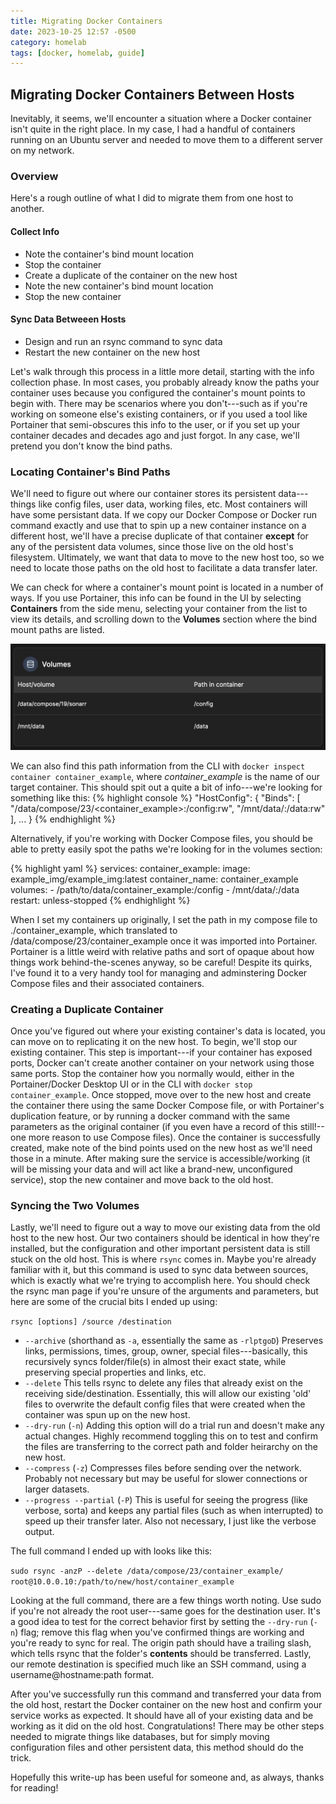 ```yaml
---
title: Migrating Docker Containers
date: 2023-10-25 12:57 -0500
category: homelab
tags: [docker, homelab, guide]
---
```

## Migrating Docker Containers Between Hosts

Inevitably, it seems, we'll encounter a situation where a Docker container isn't quite in the right place. In my case, I had a handful of containers running on an Ubuntu server and needed to move them to a different server on my network. 

### Overview

Here's a rough outline of what I did to migrate them from one host to another.

#### Collect Info

- Note the container's bind mount location
- Stop the container
- Create a duplicate of the container on the new host
- Note the new container's bind mount location
- Stop the new container

#### Sync Data Betweeen Hosts

- Design and run an rsync command to sync data
- Restart the new container on the new host

Let's walk through this process in a little more detail, starting with the info collection phase. In most cases, you probably already know the paths your container uses because you configured the container's mount points to begin with. There may be scenarios where you don't---such as if you're working on someone else's existing containers, or if you used a tool like Portainer that semi-obscures this info to the user, or if you set up your container decades and decades ago and just forgot. In any case, we'll pretend you don't know the bind paths.

### Locating Container's Bind Paths

We'll need to figure out where our container stores its persistent data---things like config files, user data, working files, etc. Most containers will have some persistant data. If we copy our Docker Compose or Docker run command exactly and use that to spin up a new container instance on a different host, we'll have a precise duplicate of that container **except** for any of the persistent data volumes, since those live on the old host's filesystem. Ultimately, we want that data to move to the new host too, so we need to locate those paths on the old host to facilitate a data transfer later.

We can check for where a container's mount point is located in a number of ways. If you use Portainer, this info can be found in the UI by selecting **Containers** from the side menu, selecting your container from the list to view its details, and scrolling down to the **Volumes** section where the bind mount paths are listed.

![Screenshot example of Volumes section](/assets/img/volume-path-example.jpg)

We can also find this path information from the CLI with `docker inspect container container_example`, where *container_example* is the name of our target container. This should spit out a quite a bit of info---we're looking for something like this:
{% highlight console %}
    "HostConfig": {
                "Binds": [
                    "/data/compose/23/<container_example>:/config:rw",
                    "/mnt/data/:/data:rw"
                ],
                ... }
{% endhighlight %}

Alternatively, if you're working with Docker Compose files, you should be able to pretty easily spot the paths we're looking for in the volumes section:

{% highlight yaml %}
    services:
    container_example:
        image: example_img/example_img:latest
        container_name: container_example
        volumes:
        - /path/to/data/container_example:/config
        - /mnt/data/:/data
        restart: unless-stopped
{% endhighlight %}

When I set my containers up originally, I set the path in my compose file to ./container_example, which translated to /data/compose/23/container_example once it was imported into Portainer. Portainer is a little weird with relative paths and sort of opaque about how things work behind-the-scenes anyway, so be careful! Despite its quirks, I've found it to a very handy tool for managing and adminstering Docker Compose files and their associated containers.

### Creating a Duplicate Container

Once you've figured out where your existing container's data is located, you can move on to replicating it on the new host. To begin, we'll stop our existing container. This step is important---if your container has exposed ports, Docker can't create another container on your network using those same ports. Stop the container how you normally would, either in the Portainer/Docker Desktop UI or in the CLI with `docker stop container_example`. Once stopped, move over to the new host and create the container there using the same Docker Compose file, or with Portainer's duplication feature, or by running a docker command with the same parameters as the original container (if you even have a record of this still!--one more reason to use Compose files). Once the container is successfully created, make note of the bind points used on the new host as we'll need those in a minute. After making sure the service is accessible/working (it will be missing your data and will act like a brand-new, unconfigured service), stop the new container and move back to the old host.

### Syncing the Two Volumes

Lastly, we'll need to figure out a way to move our existing data from the old host to the new host. Our two containers should be identical in how they're installed, but the configuration and other important persistent data is still stuck on the old host. This is where `rsync` comes in. Maybe you're already familiar with it, but this command is used to sync data between sources, which is exactly what we're trying to accomplish here. You should check the rsync man page if you're unsure of the arguments and parameters, but here are some of the crucial bits I ended up using:

`rsync [options] /source /destination`

- `--archive` (shorthand as `-a`, essentially the same as `-rlptgoD`) Preserves links, permissions, times, group, owner, special files---basically, this recursively syncs folder/file(s) in almost their exact state, while preserving special properties and links, etc.
- `--delete` This tells rsync to delete any files that already exist on the receiving side/destination. Essentially, this will allow our existing 'old' files to overwrite the default config files that were created when the container was spun up on the new host.
- `--dry-run` (`-n`) Adding this option will do a trial run and doesn't make any actual changes. Highly recommend toggling this on to test and confirm the files are transferring to the correct path and folder heirarchy on the new host.
- `--compress` (`-z`) Compresses files before sending over the network. Probably not necessary but may be useful for slower connections or larger datasets.
- `--progress --partial` (`-P`) This is useful for seeing the progress (like verbose, sorta) and keeps any partial files (such as when interrupted) to speed up their transfer later. Also not necessary, I just like the verbose output.

The full command I ended up with looks like this:

`sudo rsync -anzP --delete /data/compose/23/container_example/ root@10.0.0.10:/path/to/new/host/container_example`

Looking at the full command, there are a few things worth noting. Use sudo if you're not already the root user---same goes for the destination user. It's a good idea to test for the correct behavior first by setting the `--dry-run` (`-n`) flag; remove this flag when you've confirmed things are working and you're ready to sync for real. The origin path should have a trailing slash, which tells rsync that the folder's **contents** should be transferred. Lastly, our remote destination is specified much like an SSH command, using a username@hostname:path format.

After you've successfully run this command and transferred your data from the old host, restart the Docker container on the new host and confirm your service works as expected. It should have all of your existing data and be working as it did on the old host. Congratulations! There may be other steps needed to migrate things like databases, but for simply moving configuration files and other persistent data, this method should do the trick.

Hopefully this write-up has been useful for someone and, as always, thanks for reading!

